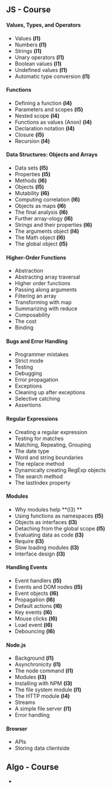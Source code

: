 ## JS - Course

#### Values, Types, and Operators
- Values **(l1)**
- Numbers **(l1)**
- Strings **(l1)**
- Unary operators **(l1)**
- Boolean values **(l1)**
- Undefined values **(l1)**
- Automatic type conversion **(l1)**

#### Functions
- Defining a function **(l4)**
- Parameters and scopes **(l5)**
- Nested scope **(l4)**
- Functions as values (Anon) **(l4)**
- Declaration notation **(l4)**
- Closure **(l5)**
- Recursion **(l4)**

#### Data Structures: Objects and Arrays
- Data sets **(l5)**
- Properties **(l5)**
- Methods **(l6)**
- Objects **(l5)**
- Mutability **(l6)**
- Computing correlation **(l6)**
- Objects as maps **(l6)**
- The final analysis **(l6)**
- Further array-ology **(l6)**
- Strings and their properties **(l6)**
- The arguments object **(l4)**
- The Math object **(l6)**
- The global object **(l5)**

#### Higher-Order Functions
- Abstraction
- Abstracting array traversal
- Higher order functions
- Passing along arguments
- Filtering an array
- Transforming with map
- Summarizing with reduce
- Composability
- The cost
- Binding

#### Bugs and Error Handling
- Programmer mistakes
- Strict mode
- Testing
- Debugging
- Error propagation
- Exceptions
- Cleaning up after exceptions
- Selective catching
- Assertions

#### Regular Expressions
- Creating a regular expression
- Testing for matches
- Matching, Repeating, Grouping 
- The date type
- Word and string boundaries
- The replace method
- Dynamically creating RegExp objects
- The search method
- The lastIndex property

#### Modules
- Why modules help **(l3) **
- Using functions as namespaces **(l5)**
- Objects as interfaces **(l3)**
- Detaching from the global scope **(l5)**
- Evaluating data as code **(l3)**
- Require **(l3)**
- Slow loading modules **(l3)**
- Interface design **(l3)**

#### Handling Events
- Event handlers **(l5)**
- Events and DOM nodes **(l5)**
- Event objects **(l6)**
- Propagation **(l6)**
- Default actions **(l6)**
- Key events **(l6)**
- Mouse clicks **(l6)**
- Load event **(l6)**
- Debouncing **(l6)**

#### Node.js
- Background **(l1)**
- Asynchronicity **(l1)**
- The node command **(l1)**
- Modules **(l3)**
- Installing with NPM **(l3)**
- The file system module **(l1)**
- The HTTP module **(l4)**
- Streams
- A simple file server **(l1)**
- Error handling

#### Browser
- APIs
- Storing data clientside


## Algo - Course
- 